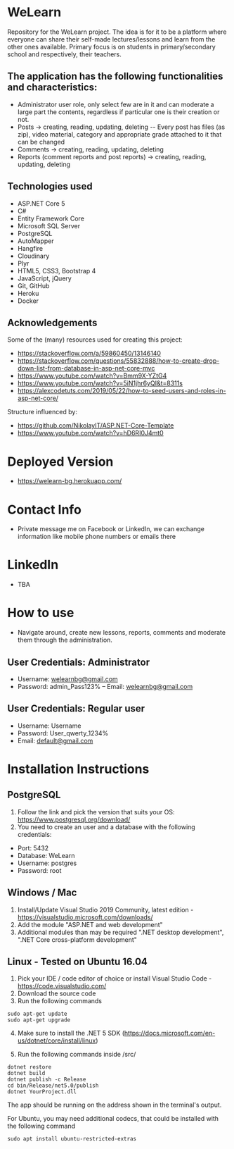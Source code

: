 # WeLearn

Repository for the WeLearn project.
The idea is for it to be a platform where everyone can share their self-made lectures/lessons and learn from the other ones available.
Primary focus is on students in primary/secondary school and respectively, their teachers. 

## The application has the following functionalities and characteristics:
- Administrator user role, only select few are in it and can moderate a large part the contents, regardless if particular one is their creation or not.
- Posts -> creating, reading, updating, deleting
-- Every post has files (as zip), video material, category and appropriate grade attached to it that can be changed
- Comments -> creating, reading, updating, deleting
- Reports (comment reports and post reports) -> creating, reading, updating, deleting

## Technologies used
- ASP.NET Core 5
- C#
- Entity Framework Core
- Microsoft SQL Server 
- PostgreSQL
- AutoMapper
- Hangfire
- Cloudinary
- Plyr 
- HTML5, CSS3, Bootstrap 4
- JavaScript, jQuery
- Git, GitHub
- Heroku
- Docker

## Acknowledgements
Some of the (many) resources used for creating this project:
- https://stackoverflow.com/a/59860450/13146140
- https://stackoverflow.com/questions/55832888/how-to-create-drop-down-list-from-database-in-asp-net-core-mvc
- https://www.youtube.com/watch?v=Bmm9X-YZtG4
- https://www.youtube.com/watch?v=5iN1jhr6yQI&t=8311s
- https://alexcodetuts.com/2019/05/22/how-to-seed-users-and-roles-in-asp-net-core/

Structure influenced by:
- https://github.com/NikolayIT/ASP.NET-Core-Template
- https://www.youtube.com/watch?v=hD6RI0J4mt0

# Deployed Version
- https://welearn-bg.herokuapp.com/

# Contact Info
- Private message me on Facebook or LinkedIn, we can exchange information like mobile phone numbers or emails there

# LinkedIn 
- TBA

# How to use 
- Navigate around, create new lessons, reports, comments and moderate them through the administration.

## User Credentials: Administrator
- Username: welearnbg@gmail.com
- Password: admin_Pass123%
– Email: welearnbg@gmail.com

## User Credentials: Regular user
- Username: Username
- Password: User_qwerty_1234%
- Email: default@gmail.com

# Installation Instructions

## PostgreSQL
1. Follow the link and pick the version that suits your OS: https://www.postgresql.org/download/
2. You need to create an user and a database with the following credentials:
- Port: 5432
- Database: WeLearn
- Username: postgres
- Password: root

## Windows / Mac
1. Install/Update Visual Studio 2019 Community, latest edition - https://visualstudio.microsoft.com/downloads/
2. Add the module "ASP.NET and web development"
3. Additional modules than may be required ".NET desktop development", ".NET Core cross-platform development"

## Linux - Tested on Ubuntu 16.04
1. Pick your IDE / code editor of choice or install Visual Studio Code - https://code.visualstudio.com/
2. Download the source code
3. Run the following commands
```
sudo apt-get update
sudo apt-get upgrade
```
4. Make sure to install the .NET 5 SDK (https://docs.microsoft.com/en-us/dotnet/core/install/linux)

5. Run the following commands inside /src/
```
dotnet restore
dotnet build
dotnet publish -c Release
cd bin/Release/net5.0/publish
dotnet YourProject.dll
```
The app should be running on the address shown in the terminal's output.

For Ubuntu, you may need additional codecs, that could be installed with the following command 
```
sudo apt install ubuntu-restricted-extras
```
